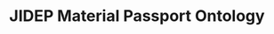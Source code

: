 ---
schema: default
title: JIDEP Material Passport Ontology
notes: <span style='color:MediumSeaGreen'>Ontology</span> - This ontology models and represents the information regarding the Material Passport as it has been modeled for the JIDEP EU Project. The data published in the current catalogue follows the definitions modelled in this ontology.
organization: JIDEP
resources:
  - name: Material Passport Ontology
    url: >-
      https://github.com/cambridge-cares/TheWorldAvatar/blob/dev-composite-materials-ontology/JPS_Ontology/ontology/ontomatpassport/OntoMatPassportAll.owl
    format: owl
    reference_domain_language: <a style=text-decoration:underline href="https://datascientiafoundation.github.io/LiveDataMaterials/datasets/JIDEP-terminology/">JIDEP Terminology</a>
    size: '142.2 KB'

category:
  - JIDEP Ontology
license: 'https://creativecommons.org/licenses/by-nc-sa/4.0/'

maintainer: Feroz Farazi
maintainer_email: msff2@cam.ac.uk 
creator: Feroz Farazi
creator_email: 'msff2@cam.ac.uk '
publisher: JIDEP EU Project
owner: Univeristy of Cambridge
validator: Simone Bocca
keyword: 'material passport, JIDEP'
domain: JIDEP
language: English
modification_datetime: '15/04/2024'
---